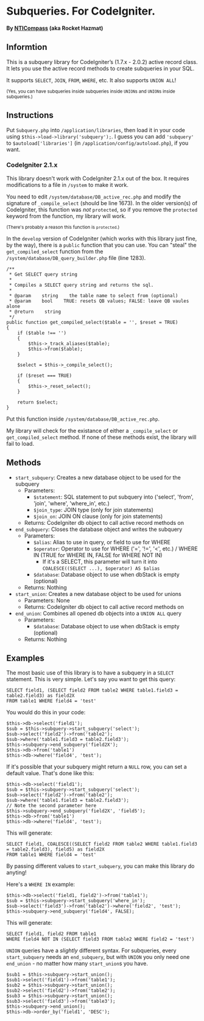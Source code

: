 Subqueries.  For CodeIgniter.
=============================
**By [NTICompass][1] (aka Rocket Hazmat)**


## Informtion ##
This is a subquery library for CodeIgniter’s (1.7.x - 2.0.2) active record class.  It lets you use the active record methods to create subqueries in your SQL.

It supports `SELECT`, `JOIN`, `FROM`, `WHERE`, etc. It also supports `UNION ALL`!

<sub>(Yes, you can have subqueries inside subqueries inside `UNION`s and `UNION`s inside subqueries.)</sub>

## Instructions ##
Put `Subquery.php` into `/application/libraries`, then load it in your code using `$this->load->library('subquery');`.
I guess you can add `'subquery'` to `$autoload['libraries']` (in `/application/config/autoload.php`), if you want.

### CodeIgniter 2.1.x ###
This library doesn't work with CodeIgniter 2.1.x out of the box.  It requires modifications to a file in `/system` to make it work.

You need to edit `/system/database/DB_active_rec.php` and modify the signature of `_compile_select` (should be line 1673).
In the older version(s) of CodeIgniter, this function was *not* `protected`, so if you remove the `protected` keyword from the function, my library will work.

<sub>(There's probably a reason this function is `protected`.)</sub>

In the `develop` version of CodeIgniter (which works with this library just fine, by the way), there is a `public` function that you can use.
You can "steal" the `get_compiled_select` function from the `/system/database/DB_query_builder.php` file (line 1283).

    /**
     * Get SELECT query string
     *
     * Compiles a SELECT query string and returns the sql.
     *
     * @param    string    the table name to select from (optional)
     * @param    bool    TRUE: resets QB values; FALSE: leave QB vaules alone
     * @return    string
     */
    public function get_compiled_select($table = '', $reset = TRUE)
    {
        if ($table !== '')
        {
            $this->_track_aliases($table);
            $this->from($table);
        }

        $select = $this->_compile_select();

        if ($reset === TRUE)
        {
            $this->_reset_select();
        }

        return $select;
    }

Put this function inside `/system/database/DB_active_rec.php`.

My library will check for the existance of either a `_compile_select` or `get_compiled_select` method.
If none of these methods exist, the library will fail to load.

## Methods ##

- `start_subquery`: Creates a new database object to be used for the subquery
  - Parameters:
      - `$statement`: SQL statement to put subquery into ('select', 'from', 'join', 'where', 'where_in', etc.)
      - `$join_type`: JOIN type (only for join statements)
      - `$join_on`: JOIN ON clause (only for join statements)
  - Returns: CodeIgniter db object to call active record methods on
- `end_subquery`: Closes the database object and writes the subquery
  - Parameters:
      - `$alias`: Alias to use in query, or field to use for WHERE
      - `$operator`: Operator to use for WHERE ('=', '!=', '<', etc.) / WHERE IN (TRUE for WHERE IN, FALSE for WHERE NOT IN)
          - If it's a SELECT, this parameter will turn it into `COALESCE((SELECT ...), $operator) AS $alias`
      - `$database`: Database object to use when dbStack is empty (optional)
  - Returns: Nothing
- `start_union`: Creates a new database object to be used for unions
  - Parameters: None
  - Returns: CodeIgniter db object to call active record methods on
- `end_union`: Combines all opened db objects into a `UNION ALL` query
  - Parameters:
      - `$database`: Database object to use when dbStack is empty (optional)
  - Returns: Nothing

## Examples ##

The most basic use of this library is to have a subquery in a `SELECT` statement.  This is very simple.
Let's say you want to get this query:

    SELECT field1, (SELECT field2 FROM table2 WHERE table1.field3 = table2.field3) as field2X
    FROM table1 WHERE field4 = 'test'

You would do this in your code:

    $this->db->select('field1');
    $sub = $this->subquery->start_subquery('select');
    $sub->select('field2')->from('table2');
    $sub->where('table1.field3 = table2.field3');
    $this->subquery->end_subquery('field2X');
    $this->db->from('table1')
    $this->db->where('field4', 'test');

If it's possible that your subquery might return a `NULL` row, you can set a default value.  That's done like this:

    $this->db->select('field1');
    $sub = $this->subquery->start_subquery('select');
    $sub->select('field2')->from('table2');
    $sub->where('table1.field3 = table2.field3');
    // Note the second parameter here
    $this->subquery->end_subquery('field2X', 'field5');
    $this->db->from('table1')
    $this->db->where('field4', 'test');

This will generate:

    SELECT field1, COALESCE((SELECT field2 FROM table2 WHERE table1.field3 = table2.field3), field5) as field2X
    FROM table1 WHERE field4 = 'test'


By passing different values to `start_subquery`, you can make this library do anyting!

Here's a `WHERE IN` example:

    $this->db->select('field1, field2')->from('table1');
    $sub = $this->subquery->start_subquery('where_in');
    $sub->select('field3')->from('table2')->where('field2', 'test');
    $this->subquery->end_subquery('field4', FALSE);

This will generate:

    SELECT field1, field2 FROM table1
    WHERE field4 NOT IN (SELECT field3 FROM table2 WHERE field2 = 'test')

`UNION` queries have a *slightly* different syntax.  For subqueries, every `start_subquery` needs an `end_subquery`,
but with `UNION` you only need one `end_union` - no matter how many `start_union`s you have.

    $sub1 = $this->subquery->start_union();
    $sub1->select('field1')->from('table1');
    $sub2 = $this->subquery->start_union();
    $sub2->select('field2')->from('table2');
    $sub3 = $this->subquery->start_union();
    $sub3->select('field3')->from('table3');
    $this->subquery->end_union();
    $this->db->order_by('field1', 'DESC');

  [1]: http://labs.nticompassinc.com

